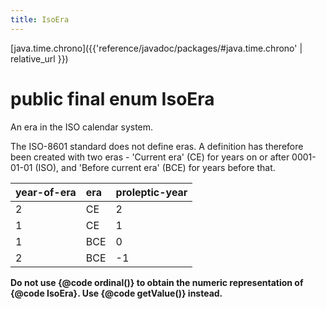 ```yaml
---
title: IsoEra
---
```


[java.time.chrono]({{'reference/javadoc/packages/#java.time.chrono' | relative_url }})

# public final enum IsoEra


An era in the ISO calendar system.
 <p>
 The ISO-8601 standard does not define eras.
 A definition has therefore been created with two eras - 'Current era' (CE) for
 years on or after 0001-01-01 (ISO), and 'Before current era' (BCE) for years before that.

 <table summary="ISO years and eras" cellpadding="2" cellspacing="3" border="0" >
 <thead>
 <tr class="tableSubHeadingColor">
 <th class="colFirst" align="left">year-of-era</th>
 <th class="colFirst" align="left">era</th>
 <th class="colLast" align="left">proleptic-year</th>
 </tr>
 </thead>
 <tbody>
 <tr class="rowColor">
 <td>2</td><td>CE</td><td>2</td>
 </tr>
 <tr class="altColor">
 <td>1</td><td>CE</td><td>1</td>
 </tr>
 <tr class="rowColor">
 <td>1</td><td>BCE</td><td>0</td>
 </tr>
 <tr class="altColor">
 <td>2</td><td>BCE</td><td>-1</td>
 </tr>
 </tbody>
 </table>
 <p>
 <b>Do not use {@code ordinal()} to obtain the numeric representation of {@code IsoEra}.
 Use {@code getValue()} instead.</b>